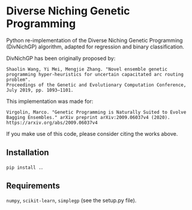 # Diverse Niching Genetic Programming
Python re-implementation of the Diverse Niching Genetic Programming (DivNichGP) algorithm, adapted for regression and binary classification.

DivNichGP has been originally proposed by:
```
Shaolin Wang, Yi Mei, Mengjie Zhang. "Novel ensemble genetic programming hyper-heuristics for uncertain capacitated arc routing problem". 
Proceedings of the Genetic and Evolutionary Computation Conference, July 2019, pp. 1093–1101.
```
This implementation was made for:
```
Virgolin, Marco. "Genetic Programming is Naturally Suited to Evolve Bagging Ensembles." arXiv preprint arXiv:2009.06037v4 (2020).
https://arxiv.org/abs/2009.06037v4
```
If you make use of this code, please consider citing the works above.


## Installation
`pip install .`.

## Requirements
`numpy`, `scikit-learn`, `simplegp` (see the setup.py file).
